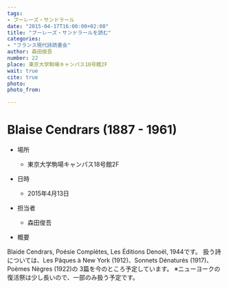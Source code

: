 ```yaml
---
tags:
- ブーレーズ・サンドラール
date: "2015-04-17T16:00:00+02:00"
title: "ブーレーズ・サンドラールを読む"
categories:
- "フランス現代詩読書会"
author: 森田俊吾
number: 22
place: 東京大学駒場キャンパス18号館2F
wait: true
cite: true
photo:
photo_from:

---
```


# Blaise Cendrars (1887 - 1961)


<!--more-->

* 場所

	- 東京大学駒場キャンパス18号館2F

* 日時

	- 2015年4月13日

* 担当者

	- 森田俊吾

* 概要

Blaide Cendrars, Poésie Complètes, Les Éditions Denoël, 1944です。 扱う詩については、Les Pâques à New York (1912)、Sonnets Dénaturés (1917)、Poèmes Nègres (1922)の 3篇を今のところ予定しています。 ※ニューヨークの復活祭は少し長いので、一部のみ扱う予定です。
